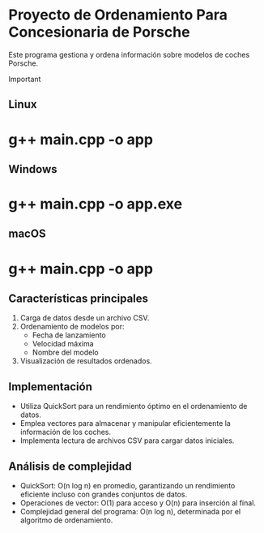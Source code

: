 # Proyecto de Ordenamiento Para Concesionaria de Porsche
Este programa gestiona y ordena información sobre modelos de coches Porsche. 

> [!IMPORTANT]
> ## Linux
> # **g++ main.cpp -o app**
>
> ## Windows
> # **g++ main.cpp -o app.exe**
>
> ## macOS
> # **g++ main.cpp -o app**

## Características principales

1. Carga de datos desde un archivo CSV.
2. Ordenamiento de modelos por:
   - Fecha de lanzamiento
   - Velocidad máxima
   - Nombre del modelo
3. Visualización de resultados ordenados.

## Implementación

- Utiliza QuickSort para un rendimiento óptimo en el ordenamiento de datos.
- Emplea vectores para almacenar y manipular eficientemente la información de los coches.
- Implementa lectura de archivos CSV para cargar datos iniciales.

## Análisis de complejidad

- QuickSort: O(n log n) en promedio, garantizando un rendimiento eficiente incluso con grandes conjuntos de datos.
- Operaciones de vector: O(1) para acceso y O(n) para inserción al final.
- Complejidad general del programa: O(n log n), determinada por el algoritmo de ordenamiento.
